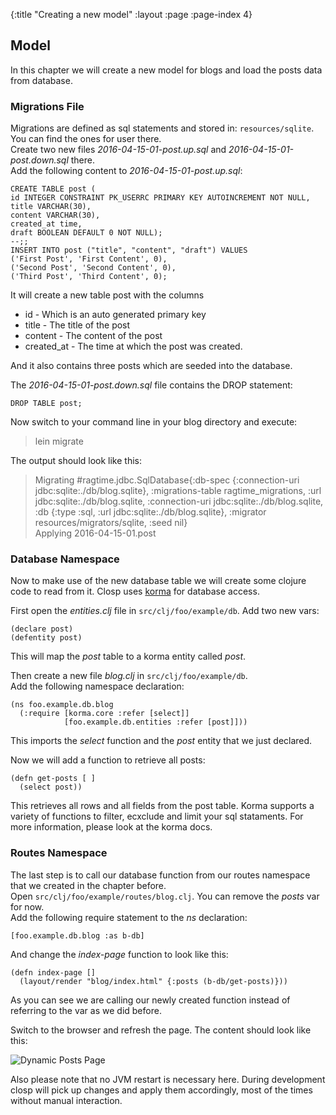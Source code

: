 {:title "Creating a new model"
 :layout :page
 :page-index 4}

## Model

In this chapter we will create a new model for blogs and load the posts data from database.

### Migrations File

Migrations are defined as sql statements and stored in: `resources/sqlite`. You can find the ones for user there.  
Create two new files _2016-04-15-01-post.up.sql_ and _2016-04-15-01-post.down.sql_ there.  
Add the following content to _2016-04-15-01-post.up.sql_:

```
CREATE TABLE post (
id INTEGER CONSTRAINT PK_USERRC PRIMARY KEY AUTOINCREMENT NOT NULL,
title VARCHAR(30),
content VARCHAR(30),
created_at time,
draft BOOLEAN DEFAULT 0 NOT NULL);
--;;
INSERT INTO post ("title", "content", "draft") VALUES
('First Post', 'First Content', 0),
('Second Post', 'Second Content', 0),
('Third Post', 'Third Content', 0);
```

It will create a new table post with the columns
- id - Which is an auto generated primary key
- title - The title of the post
- content - The content of the post
- created_at - The time at which the post was created.

And it also contains three posts which are seeded into the database.

The _2016-04-15-01-post.down.sql_ file contains the DROP statement:

```
DROP TABLE post;
```

Now switch to your command line in your blog directory and execute:

> lein migrate

The output should look like this:

> Migrating #ragtime.jdbc.SqlDatabase{:db-spec {:connection-uri jdbc:sqlite:./db/blog.sqlite}, :migrations-table ragtime_migrations, :url jdbc:sqlite:./db/blog.sqlite, :connection-uri jdbc:sqlite:./db/blog.sqlite, :db {:type :sql, :url jdbc:sqlite:./db/blog.sqlite}, :migrator resources/migrators/sqlite, :seed nil}  
> Applying 2016-04-15-01.post 

### Database Namespace

Now to make use of the new database table we will create some clojure code to read from it. Closp uses [korma](http://sqlkorma.com/) for database access.

First open the _entities.clj_ file in `src/clj/foo/example/db`. Add two new vars:

```
(declare post)
(defentity post)
```
This will map the _post_ table to a korma entity called _post_.

Then create a new file _blog.clj_ in `src/clj/foo/example/db`.  
Add the following namespace declaration:

```
(ns foo.example.db.blog
  (:require [korma.core :refer [select]]
            [foo.example.db.entities :refer [post]]))
```

This imports the _select_ function and the _post_ entity that we just declared.

Now we will add a function to retrieve all posts:

```
(defn get-posts [ ]
  (select post))
```

This retrieves all rows and all fields from the post table. Korma supports a variety of functions to filter, ecxclude and limit your sql stataments. For more information, please look at the korma docs.

### Routes Namespace

The last step is to call our database function from our routes namespace that we created in the chapter before.  
Open `src/clj/foo/example/routes/blog.clj`. You can remove the _posts_ var for now.  
Add the following require statement to the _ns_ declaration:

```
[foo.example.db.blog :as b-db]
```

And change the _index-page_ function to look like this:

```
(defn index-page []
  (layout/render "blog/index.html" {:posts (b-db/get-posts)}))
```

As you can see we are calling our newly created function instead of referring to the var as we did before.

Switch to the browser and refresh the page. The content should look like this:

![Dynamic Posts Page](/img/model-01.png)

Also please note that no JVM restart is necessary here. During development closp will pick up changes and apply them accordingly, most of the times without manual interaction.


